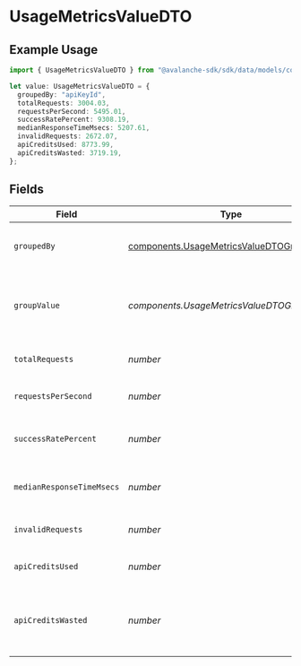 # UsageMetricsValueDTO

## Example Usage

```typescript
import { UsageMetricsValueDTO } from "@avalanche-sdk/sdk/data/models/components";

let value: UsageMetricsValueDTO = {
  groupedBy: "apiKeyId",
  totalRequests: 3004.03,
  requestsPerSecond: 5495.01,
  successRatePercent: 9308.19,
  medianResponseTimeMsecs: 5207.61,
  invalidRequests: 2672.07,
  apiCreditsUsed: 8773.99,
  apiCreditsWasted: 3719.19,
};
```

## Fields

| Field                                                                                                | Type                                                                                                 | Required                                                                                             | Description                                                                                          |
| ---------------------------------------------------------------------------------------------------- | ---------------------------------------------------------------------------------------------------- | ---------------------------------------------------------------------------------------------------- | ---------------------------------------------------------------------------------------------------- |
| `groupedBy`                                                                                          | [components.UsageMetricsValueDTOGroupedBy](../../models/components/usagemetricsvaluedtogroupedby.md) | :heavy_check_mark:                                                                                   | Column name used for data aggregation                                                                |
| `groupValue`                                                                                         | *components.UsageMetricsValueDTOGroupValue*                                                          | :heavy_minus_sign:                                                                                   | The value of the column used for data aggregation                                                    |
| `totalRequests`                                                                                      | *number*                                                                                             | :heavy_check_mark:                                                                                   | The total number of requests                                                                         |
| `requestsPerSecond`                                                                                  | *number*                                                                                             | :heavy_check_mark:                                                                                   | The number of requests per second                                                                    |
| `successRatePercent`                                                                                 | *number*                                                                                             | :heavy_check_mark:                                                                                   | The success rate percentage                                                                          |
| `medianResponseTimeMsecs`                                                                            | *number*                                                                                             | :heavy_check_mark:                                                                                   | The median response time in milliseconds                                                             |
| `invalidRequests`                                                                                    | *number*                                                                                             | :heavy_check_mark:                                                                                   | The number of invalid requests                                                                       |
| `apiCreditsUsed`                                                                                     | *number*                                                                                             | :heavy_check_mark:                                                                                   | The number of API credits used                                                                       |
| `apiCreditsWasted`                                                                                   | *number*                                                                                             | :heavy_check_mark:                                                                                   | The number of API credits wasted on invalid requests                                                 |